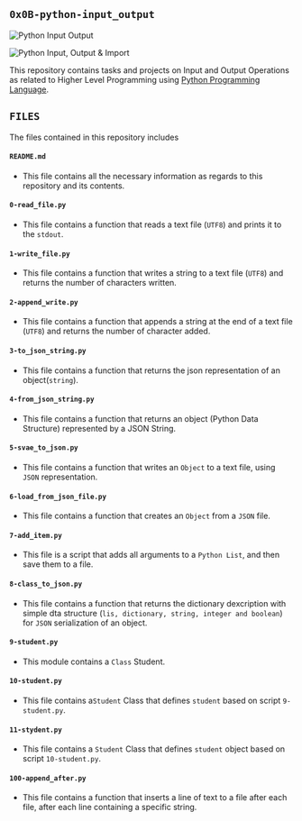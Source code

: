 ## `0x0B-python-input_output`

![Python Input Output](https://pynative.com/wp-content/uploads/2019/02/python_input_and_output.png)

![Python Input, Output & Import](https://www.tutsmake.com/wp-content/uploads/2020/02/Python-Type-Python-I-O-Input-Output-and-Import-Example.jpeg)

This repository contains tasks and projects on Input and Output Operations as related to Higher Level Programming using [Python Programming Language](https://en.wikipedia.org/wiki/Python_(programming_language)).

## `FILES`

The files contained in this repository includes

#### `README.md`
  - This file contains all the necessary information as regards to this repository and its contents.

#### `0-read_file.py`
  - This file contains a function that reads a text file (`UTF8`) and prints it to the `stdout`.

#### `1-write_file.py`
  - This file contains a function that writes a string to a text file (`UTF8`) and returns the number of characters written.

#### `2-append_write.py`
  - This file contains a function that appends a string at the end of a text file (`UTF8`) and returns the number of character added.

#### `3-to_json_string.py`
  - This file contains a function that returns the json representation of an object(`string`).

#### `4-from_json_string.py`
  - This file contains a function that returns an object (Python Data Structure) represented by a JSON String.

#### `5-svae_to_json.py`
  - This file contains a function that writes an `Object` to a text file, using `JSON` representation.

#### `6-load_from_json_file.py`
  - This file contains a function that creates an `Object` from a `JSON` file.

#### `7-add_item.py`
  - This file is a script that adds all arguments to a `Python List`, and then save them to a file.


#### `8-class_to_json.py`
  - This file contains a function that returns the dictionary dexcription with simple dta structure (`lis, dictionary, string, integer and boolean`) for `JSON` serialization of an object.


#### `9-student.py`
  - This module contains a `Class` Student.


#### `10-student.py`
  - This file contains a`Student` Class that defines `student` based on script `9-student.py`.


#### `11-stydent.py`
  - This file contains a `Student` Class that defines `student` object based on script `10-student.py`.


#### `100-append_after.py`
  - This file contains a function that inserts a line of text to a file after each file, after each line containing a specific string.
